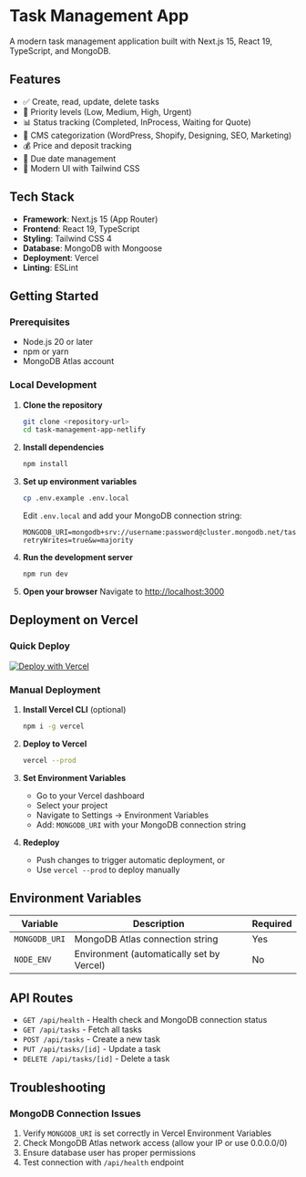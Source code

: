 # Task Management App

A modern task management application built with Next.js 15, React 19, TypeScript, and MongoDB.

## Features

- ✅ Create, read, update, delete tasks
- 🎯 Priority levels (Low, Medium, High, Urgent)
- 📊 Status tracking (Completed, InProcess, Waiting for Quote)
- 🔧 CMS categorization (WordPress, Shopify, Designing, SEO, Marketing)
- 💰 Price and deposit tracking
- 📅 Due date management
- 🎨 Modern UI with Tailwind CSS

## Tech Stack

- **Framework**: Next.js 15 (App Router)
- **Frontend**: React 19, TypeScript
- **Styling**: Tailwind CSS 4
- **Database**: MongoDB with Mongoose
- **Deployment**: Vercel
- **Linting**: ESLint

## Getting Started

### Prerequisites

- Node.js 20 or later
- npm or yarn
- MongoDB Atlas account

### Local Development

1. **Clone the repository**
   ```bash
   git clone <repository-url>
   cd task-management-app-netlify
   ```

2. **Install dependencies**
   ```bash
   npm install
   ```

3. **Set up environment variables**
   ```bash
   cp .env.example .env.local
   ```
   Edit `.env.local` and add your MongoDB connection string:
   ```
   MONGODB_URI=mongodb+srv://username:password@cluster.mongodb.net/taskmanager?retryWrites=true&w=majority
   ```

4. **Run the development server**
   ```bash
   npm run dev
   ```

5. **Open your browser**
   Navigate to [http://localhost:3000](http://localhost:3000)

## Deployment on Vercel

### Quick Deploy

[![Deploy with Vercel](https://vercel.com/button)](https://vercel.com/new/clone?repository-url=https://github.com/yourusername/task-management-app)

### Manual Deployment

1. **Install Vercel CLI** (optional)
   ```bash
   npm i -g vercel
   ```

2. **Deploy to Vercel**
   ```bash
   vercel --prod
   ```

3. **Set Environment Variables**
   - Go to your Vercel dashboard
   - Select your project
   - Navigate to Settings → Environment Variables
   - Add: `MONGODB_URI` with your MongoDB connection string

4. **Redeploy**
   - Push changes to trigger automatic deployment, or
   - Use `vercel --prod` to deploy manually

## Environment Variables

| Variable | Description | Required |
|----------|-------------|----------|
| `MONGODB_URI` | MongoDB Atlas connection string | Yes |
| `NODE_ENV` | Environment (automatically set by Vercel) | No |

## API Routes

- `GET /api/health` - Health check and MongoDB connection status
- `GET /api/tasks` - Fetch all tasks
- `POST /api/tasks` - Create a new task
- `PUT /api/tasks/[id]` - Update a task
- `DELETE /api/tasks/[id]` - Delete a task

## Troubleshooting

### MongoDB Connection Issues
1. Verify `MONGODB_URI` is set correctly in Vercel Environment Variables
2. Check MongoDB Atlas network access (allow your IP or use 0.0.0.0/0)
3. Ensure database user has proper permissions
4. Test connection with `/api/health` endpoint
